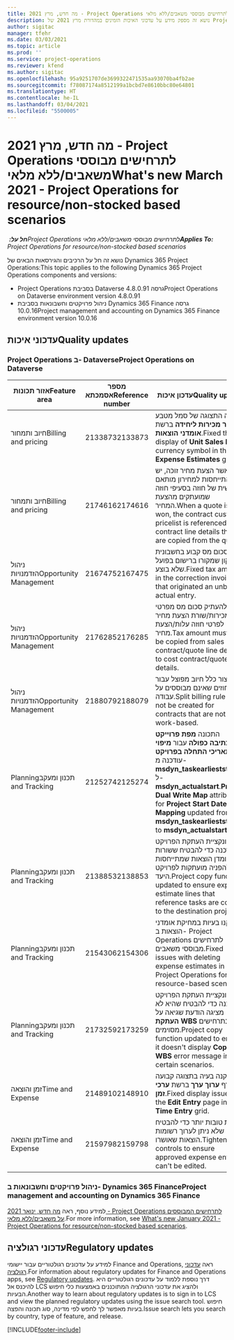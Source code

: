 ```yaml
---
title: מה חדש, מרץ 2021 - Project Operations לתרחישים מבוססי משאבים/ללא מלאי
description: נושא זה מספק מידע על עדכוני האיכות הזמינים במהדורת מרץ 2021 של Project Operations לתרחישים מבוססי משאבים/לא מלאי.
author: sigitac
manager: tfehr
ms.date: 03/03/2021
ms.topic: article
ms.prod: ''
ms.service: project-operations
ms.reviewer: kfend
ms.author: sigitac
ms.openlocfilehash: 95a9251707de3699322471535aa93070ba4fb2ae
ms.sourcegitcommit: f78087174a8512199a1bcbd7e8610bbc80e64801
ms.translationtype: HT
ms.contentlocale: he-IL
ms.lasthandoff: 03/04/2021
ms.locfileid: "5500005"
---
```

# <a name="whats-new-march-2021---project-operations-for-resourcenon-stocked-based-scenarios"></a><span data-ttu-id="35c02-103">מה חדש, מרץ 2021 - Project Operations לתרחישים מבוססי משאבים/ללא מלאי</span><span class="sxs-lookup"><span data-stu-id="35c02-103">What's new March 2021 - Project Operations for resource/non-stocked based scenarios</span></span>

<span data-ttu-id="35c02-104">_**חל על:** ‏Project Operations לתרחישים מבוססי משאבים/ללא מלאי_</span><span class="sxs-lookup"><span data-stu-id="35c02-104">_**Applies To:** Project Operations for resource/non-stocked based scenarios_</span></span>

<span data-ttu-id="35c02-105">נושא זה חל על הרכיבים והגירסאות הבאים של Dynamics 365 Project Operations:</span><span class="sxs-lookup"><span data-stu-id="35c02-105">This topic applies to the following Dynamics 365 Project Operations components and versions:</span></span>

- <span data-ttu-id="35c02-106">Project Operations בסביבת Dataverse גרסה 4.8.0.91</span><span class="sxs-lookup"><span data-stu-id="35c02-106">Project Operations on Dataverse environment version 4.8.0.91</span></span> 
- <span data-ttu-id="35c02-107">ניהול פרויקטים וחשבונאות בסביבת Dynamics 365 Finance גרסה 10.0.16</span><span class="sxs-lookup"><span data-stu-id="35c02-107">Project management and accounting on Dynamics 365 Finance environment version 10.0.16</span></span> 

## <a name="quality-updates"></a><span data-ttu-id="35c02-108">עדכוני איכות</span><span class="sxs-lookup"><span data-stu-id="35c02-108">Quality updates</span></span>

### <a name="project-operations-on-dataverse"></a><span data-ttu-id="35c02-109">Project Operations ב- Dataverse</span><span class="sxs-lookup"><span data-stu-id="35c02-109">Project Operations on Dataverse</span></span>


| <span data-ttu-id="35c02-110">**אזור תכונות**</span><span class="sxs-lookup"><span data-stu-id="35c02-110">**Feature area**</span></span> | <span data-ttu-id="35c02-111">**מספר אסמכתא**</span><span class="sxs-lookup"><span data-stu-id="35c02-111">**Reference number**</span></span> | <span data-ttu-id="35c02-112">**עדכון איכות**</span><span class="sxs-lookup"><span data-stu-id="35c02-112">**Quality update**</span></span> |
| --- | --- | --- |
| <span data-ttu-id="35c02-113">חיוב ותמחור</span><span class="sxs-lookup"><span data-stu-id="35c02-113">Billing and pricing</span></span> | <span data-ttu-id="35c02-114">2133873</span><span class="sxs-lookup"><span data-stu-id="35c02-114">2133873</span></span> | <span data-ttu-id="35c02-115">תוקנה התצוגה של סמל מטבע **מחיר מכירות ליחידה** ברשת **אומדני הוצאות**.</span><span class="sxs-lookup"><span data-stu-id="35c02-115">Fixed the display of **Unit Sales Price** currency symbol in the **Expense Estimates** grid.</span></span> |
| <span data-ttu-id="35c02-116">חיוב ותמחור</span><span class="sxs-lookup"><span data-stu-id="35c02-116">Billing and pricing</span></span> | <span data-ttu-id="35c02-117">2174616</span><span class="sxs-lookup"><span data-stu-id="35c02-117">2174616</span></span> | <span data-ttu-id="35c02-118">כאשר הצעת מחיר זוכה, יש התייחסות למחירון מותאם אישית של חוזה בסעיפי חוזה שמועתקים מהצעת המחיר.</span><span class="sxs-lookup"><span data-stu-id="35c02-118">When a quote is won, the contract custom pricelist is referenced on contract line details that are copied from the quote.</span></span> |
| <span data-ttu-id="35c02-119">ניהול הזדמנויות</span><span class="sxs-lookup"><span data-stu-id="35c02-119">Opportunity Management</span></span> | <span data-ttu-id="35c02-120">2167475</span><span class="sxs-lookup"><span data-stu-id="35c02-120">2167475</span></span> | <span data-ttu-id="35c02-121">סכום מס קבוע בחשבונית התיקון שמקורו ברישום בפועל שלא בוצע.</span><span class="sxs-lookup"><span data-stu-id="35c02-121">Fixed tax amount in the correction invoice that originated an unbilled actual entry.</span></span> |
| <span data-ttu-id="35c02-122">ניהול הזדמנויות</span><span class="sxs-lookup"><span data-stu-id="35c02-122">Opportunity Management</span></span> | <span data-ttu-id="35c02-123">2176285</span><span class="sxs-lookup"><span data-stu-id="35c02-123">2176285</span></span> | <span data-ttu-id="35c02-124">אין להעתיק סכום מס מפרטי חוזה מכירות/שורת הצעת מחיר לפרטי חוזה עלות/הצעת מחיר.</span><span class="sxs-lookup"><span data-stu-id="35c02-124">Tax amount must not be copied from sales contract/quote line details to cost contract/quote line details.</span></span> |
| <span data-ttu-id="35c02-125">ניהול הזדמנויות</span><span class="sxs-lookup"><span data-stu-id="35c02-125">Opportunity Management</span></span> | <span data-ttu-id="35c02-126">2188079</span><span class="sxs-lookup"><span data-stu-id="35c02-126">2188079</span></span> | <span data-ttu-id="35c02-127">אין ליצור כלל חיוב מפוצל עבור חוזים שאינם מבוססים על עבודה.</span><span class="sxs-lookup"><span data-stu-id="35c02-127">Split billing rule must not be created for contracts that are not work-based.</span></span> |
| <span data-ttu-id="35c02-128">‏‫תכנון ומעקב</span><span class="sxs-lookup"><span data-stu-id="35c02-128">Planning and Tracking</span></span> | <span data-ttu-id="35c02-129">2125274</span><span class="sxs-lookup"><span data-stu-id="35c02-129">2125274</span></span> | <span data-ttu-id="35c02-130">התכונה **מפת פרוייקט בכתיבה כפולה** עבור **מיפוי תאריכי התחלה בפרויקט** עודכנה מ- **msdyn\_taskearlieststart‎** ל- **msdyn\_actualstart‎**.</span><span class="sxs-lookup"><span data-stu-id="35c02-130">**Project Dual Write Map** attribute for **Project Start Date Mapping** updated from **msdyn\_taskearlieststart** to **msdyn\_actualstart**.</span></span> |
| <span data-ttu-id="35c02-131">‏‫תכנון ומעקב</span><span class="sxs-lookup"><span data-stu-id="35c02-131">Planning and Tracking</span></span> | <span data-ttu-id="35c02-132">2138853</span><span class="sxs-lookup"><span data-stu-id="35c02-132">2138853</span></span> | <span data-ttu-id="35c02-133">פונקציית העתקת הפרויקט עודכנה כדי להבטיח ששורות אומדן הוצאות שמתייחסות להפניה מועתקות לפרויקט היעד.</span><span class="sxs-lookup"><span data-stu-id="35c02-133">Project copy function updated to ensure expense estimate lines that reference tasks are copied to the destination project.</span></span> |
| <span data-ttu-id="35c02-134">‏‫תכנון ומעקב</span><span class="sxs-lookup"><span data-stu-id="35c02-134">Planning and Tracking</span></span> | <span data-ttu-id="35c02-135">2154306</span><span class="sxs-lookup"><span data-stu-id="35c02-135">2154306</span></span> | <span data-ttu-id="35c02-136">תוקנו בעיות במחיקת אומדני הוצאות ב- Project Operations לתרחישים מבוססי משאבים.</span><span class="sxs-lookup"><span data-stu-id="35c02-136">Fixed issues with deleting expense estimates in Project Operations for resource-based scenarios.</span></span> |
| <span data-ttu-id="35c02-137">‏‫תכנון ומעקב</span><span class="sxs-lookup"><span data-stu-id="35c02-137">Planning and Tracking</span></span> | <span data-ttu-id="35c02-138">2173259</span><span class="sxs-lookup"><span data-stu-id="35c02-138">2173259</span></span> | <span data-ttu-id="35c02-139">פונקציית העתקת הפרויקט עודכנה כדי להבטיח שהיא לא מציגה הודעת שגיאה על **העתקת WBS** בתרחישים מסוימים.</span><span class="sxs-lookup"><span data-stu-id="35c02-139">Project copy function updated to ensure it doesn't display **Copying WBS** error message in certain scenarios.</span></span> |
| <span data-ttu-id="35c02-140">זמן והוצאה</span><span class="sxs-lookup"><span data-stu-id="35c02-140">Time and Expense</span></span> | <span data-ttu-id="35c02-141">2148910</span><span class="sxs-lookup"><span data-stu-id="35c02-141">2148910</span></span> | <span data-ttu-id="35c02-142">תוקנה בעיה בתצוגה קבועה בדף **ערוך ערך** ברשת **ערכי זמן**.</span><span class="sxs-lookup"><span data-stu-id="35c02-142">Fixed display issue with the **Edit Entry** page in the **Time Entry** grid.</span></span> |
| <span data-ttu-id="35c02-143">זמן והוצאה</span><span class="sxs-lookup"><span data-stu-id="35c02-143">Time and Expense</span></span> | <span data-ttu-id="35c02-144">2159798</span><span class="sxs-lookup"><span data-stu-id="35c02-144">2159798</span></span> | <span data-ttu-id="35c02-145">בקרות טובות יותר כדי להבטיח שלא ניתן לערוך רשומות הוצאות שאושרו.</span><span class="sxs-lookup"><span data-stu-id="35c02-145">Tightened controls to ensure approved expense entries can't be edited.</span></span> |

### <a name="project-management-and-accounting-on-dynamics-365-finance"></a><span data-ttu-id="35c02-146">ניהול פרויקטים וחשבונאות ב- Dynamics 365 Finance</span><span class="sxs-lookup"><span data-stu-id="35c02-146">Project management and accounting on Dynamics 365 Finance</span></span>

<span data-ttu-id="35c02-147">למידע נוסף, ראה [מה חדש, ינואר 2021 - Project Operations לתרחישים המבוססים על משאבים/ללא מלאי](whats-new-jan-2021-resource-based.md).</span><span class="sxs-lookup"><span data-stu-id="35c02-147">For more information, see [What's new January 2021 - Project Operations for resource/non-stocked based scenarios](whats-new-jan-2021-resource-based.md).</span></span>

## <a name="regulatory-updates"></a><span data-ttu-id="35c02-148">עדכוני רגולציה</span><span class="sxs-lookup"><span data-stu-id="35c02-148">Regulatory updates</span></span>

<span data-ttu-id="35c02-149">למידע על עדכונים רגולטוריים עבור יישומי Finance and Operations, ראה [עדכוני רגולציה](https://docs.microsoft.com/dynamics365/finance/localizations/regulatory-updates).</span><span class="sxs-lookup"><span data-stu-id="35c02-149">For information about regulatory updates for Finance and Operations apps, see [Regulatory updates](https://docs.microsoft.com/dynamics365/finance/localizations/regulatory-updates).</span></span> <span data-ttu-id="35c02-150">דרך נוספת ללמוד על עדכונים רגולטוריים היא להיכנס אל LCS ולהציג את עדכוני הרגולציה המתוכננים באמצעות כלי חיפוש הבעיות.</span><span class="sxs-lookup"><span data-stu-id="35c02-150">Another way to learn about regulatory updates is to sign in to LCS and view the planned regulatory updates using the issue search tool.</span></span> <span data-ttu-id="35c02-151">חיפוש בעיות מאפשר לך לחפש לפי מדינה, סוג תכונה והפצה.</span><span class="sxs-lookup"><span data-stu-id="35c02-151">Issue search lets you search by country, type of feature, and release.</span></span>


[!INCLUDE[footer-include](../includes/footer-banner.md)]
